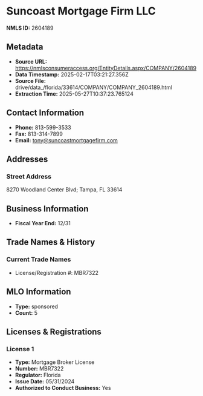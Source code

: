 # Suncoast Mortgage Firm LLC

**NMLS ID:** 2604189

## Metadata
- **Source URL:** https://nmlsconsumeraccess.org/EntityDetails.aspx/COMPANY/2604189
- **Data Timestamp:** 2025-02-17T03:21:27.356Z
- **Source File:** drive/data_/florida/33614/COMPANY/COMPANY_2604189.html
- **Extraction Time:** 2025-05-27T10:37:23.765124

## Contact Information
- **Phone:** 813-599-3533
- **Fax:** 813-314-7899
- **Email:** tony@suncoastmortgagefirm.com

## Addresses
### Street Address
8270 Woodland Center Blvd; Tampa, FL 33614

## Business Information
- **Fiscal Year End:** 12/31

## Trade Names & History
### Current Trade Names
- License/Registration #: MBR7322

## MLO Information
- **Type:** sponsored
- **Count:** 5

## Licenses & Registrations

### License 1
- **Type:** Mortgage Broker License
- **Number:** MBR7322
- **Regulator:** Florida
- **Issue Date:** 05/31/2024
- **Authorized to Conduct Business:** Yes
